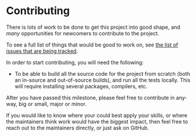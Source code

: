 # Contributing

There is lots of work to be done to get this project into good shape,
and *many* opportunities for newcomers to contribute to the project.

To see a full list of things that would be good to work on, see 
[the list of issues that are being tracked](https://github.com/oliversheridanmethven/pyarv/issues).

In order to start contributing, you will need the following:

* To be able to build all the source code for the project from scratch (both 
an in-source and out-of-source builds), and run all the tests locally. This will
require installing several packages, compilers, etc. 

After you have passed this milestone, please feel free to contribute in any-way,
big or small, major or minor.

If you would like to know where your could best apply your skills, or where
the maintainers think work would have the biggest impact, then feel free to
reach out to the maintainers directly, or just ask on GitHub. 